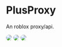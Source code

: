 # PlusProxy
An roblox proxy/api.


<img src="https://img.shields.io/badge/Problem-Issue-F57C00?style=flat&logo=exclamationtriangle&logoColor=white" style="border-radius: 8px;" />
<img src="https://img.shields.io/badge/Version-1.0.0-4CAF50?style=flat&logo=tag&logoColor=white" style="border-radius: 8px;" />
<img src="https://img.shields.io/badge/License-MIT-2196F3?style=flat&logo=openbook&logoColor=white" style="border-radius: 8px;" />
